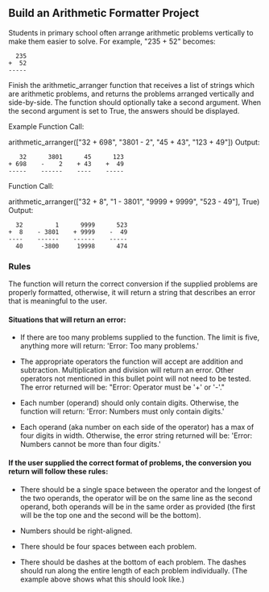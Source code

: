 ## Build an Arithmetic Formatter Project

Students in primary school often arrange arithmetic problems vertically to make them easier to solve. For example, "235 + 52" becomes:
```
  235
+  52
-----
```
Finish the arithmetic_arranger function that receives a list of strings which are arithmetic problems, and returns the problems arranged vertically and side-by-side. The function should optionally take a second argument. When the second argument is set to True, the answers should be displayed.

Example
Function Call:

arithmetic_arranger(["32 + 698", "3801 - 2", "45 + 43", "123 + 49"])
Output:
```
   32      3801      45      123
+ 698    -    2    + 43    +  49
-----    ------    ----    -----
```
Function Call:

arithmetic_arranger(["32 + 8", "1 - 3801", "9999 + 9999", "523 - 49"], True)
Output:
```
  32         1      9999      523
+  8    - 3801    + 9999    -  49
----    ------    ------    -----
  40     -3800     19998      474
```
### Rules

The function will return the correct conversion if the supplied problems are properly formatted, otherwise, it will return a string that describes an error that is meaningful to the user.

#### Situations that will return an error:

- If there are too many problems supplied to the function. The limit is five, anything more will return: 'Error: Too many problems.'

- The appropriate operators the function will accept are addition and subtraction. Multiplication and division will return an error. Other operators not mentioned in this bullet point will not need to be tested. The error returned will be: "Error: Operator must be '+' or '-'."

- Each number (operand) should only contain digits. Otherwise, the function will return: 'Error: Numbers must only contain digits.'

- Each operand (aka number on each side of the operator) has a max of four digits in width. Otherwise, the error string returned will be: 'Error: Numbers cannot be more than four digits.'

#### If the user supplied the correct format of problems, the conversion you return will follow these rules:

- There should be a single space between the operator and the longest of the two operands, the operator will be on the same line as the second operand, both operands will be in the same order as provided (the first will be the top one and the second will be the bottom).

- Numbers should be right-aligned.

- There should be four spaces between each problem.

- There should be dashes at the bottom of each problem. The dashes should run along the entire length of each problem individually. (The example above shows what this should look like.)